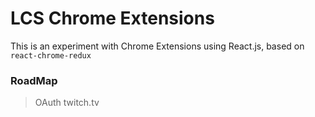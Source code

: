 # LCS Chrome Extensions
This is an experiment with Chrome Extensions using React.js, based on `react-chrome-redux`

### RoadMap
> OAuth twitch.tv
